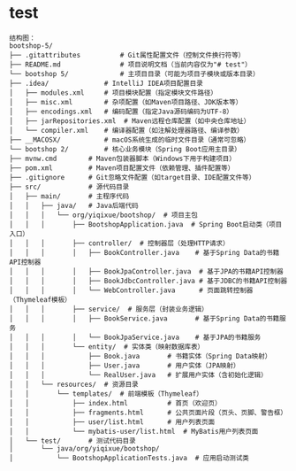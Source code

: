 #  test

    结构图：
    bootshop-5/
    ├── .gitattributes          # Git属性配置文件（控制文件换行符等）
    ├── README.md               # 项目说明文档（当前内容仅为"# test"）
    └── bootshop 5/             # 主项目目录（可能为项目子模块或版本目录）
    ├── .idea/              # IntelliJ IDEA项目配置目录
    │   ├── modules.xml     # 项目模块配置（指定模块文件路径）
    │   ├── misc.xml        # 杂项配置（如Maven项目路径、JDK版本等）
    │   ├── encodings.xml   # 编码配置（指定Java源码编码为UTF-8）
    │   ├── jarRepositories.xml  # Maven远程仓库配置（如中央仓库地址）
    │   └── compiler.xml    # 编译器配置（如注解处理器路径、编译参数）
    ├── __MACOSX/           # macOS系统生成的临时文件目录（通常可忽略）
    └── bootshop 2/         # 核心业务模块（Spring Boot应用主目录）
    ├── mvnw.cmd        # Maven包装器脚本（Windows下用于构建项目）
    ├── pom.xml         # Maven项目配置文件（依赖管理、插件配置等）
    ├── .gitignore      # Git忽略文件配置（如target目录、IDE配置文件等）
    ├── src/            # 源代码目录
    │   ├── main/       # 主程序代码
    │   │   ├── java/   # Java后端代码
    │   │   │   └── org/yiqixue/bootshop/  # 项目主包
    │   │   │       ├── BootshopApplication.java  # Spring Boot启动类（项目入口）
    │   │   │       ├── controller/  # 控制器层（处理HTTP请求）
    │   │   │       │   ├── BookController.java    # 基于Spring Data的书籍API控制器
    │   │   │       │   ├── BookJpaController.java  # 基于JPA的书籍API控制器
    │   │   │       │   ├── BookJdbcController.java # 基于JDBC的书籍API控制器
    │   │   │       │   └── WebController.java      # 页面跳转控制器（Thymeleaf模板）
    │   │   │       ├── service/  # 服务层（封装业务逻辑）
    │   │   │       │   ├── BookService.java       # 基于Spring Data的书籍服务
    │   │   │       │   └── BookJpaService.java    # 基于JPA的书籍服务
    │   │   │       └── entity/  # 实体类（映射数据库表）
    │   │   │           ├── Book.java       # 书籍实体（Spring Data映射）
    │   │   │           ├── User.java       # 用户实体（JPA映射）
    │   │   │           └── RealUser.java   # 扩展用户实体（含初始化逻辑）
    │   │   └── resources/  # 资源目录
    │   │       └── templates/  # 前端模板（Thymeleaf）
    │   │           ├── index.html          # 首页（欢迎页）
    │   │           ├── fragments.html      # 公共页面片段（页头、页脚、警告框）
    │   │           ├── user/list.html      # 用户列表页面
    │   │           └── mybatis-user/list.html  # MyBatis用户列表页面
    │   └── test/       # 测试代码目录
    │       └── java/org/yiqixue/bootshop/
    │           └── BootshopApplicationTests.java  # 应用启动测试类
